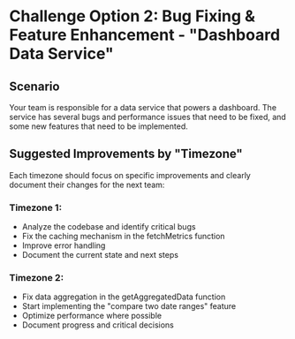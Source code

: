 # Challenge Option 2: Bug Fixing & Feature Enhancement - "Dashboard Data Service"
## Scenario
Your team is responsible for a data service that powers a dashboard. The service has several bugs and performance issues that need to be fixed, and some new features that need to be implemented.

## Suggested Improvements by "Timezone"
Each timezone should focus on specific improvements and clearly document their changes for the next team:

### Timezone 1:
- Analyze the codebase and identify critical bugs
- Fix the caching mechanism in the fetchMetrics function
- Improve error handling
- Document the current state and next steps

### Timezone 2:
- Fix data aggregation in the getAggregatedData function
- Start implementing the "compare two date ranges" feature
- Optimize performance where possible
- Document progress and critical decisions